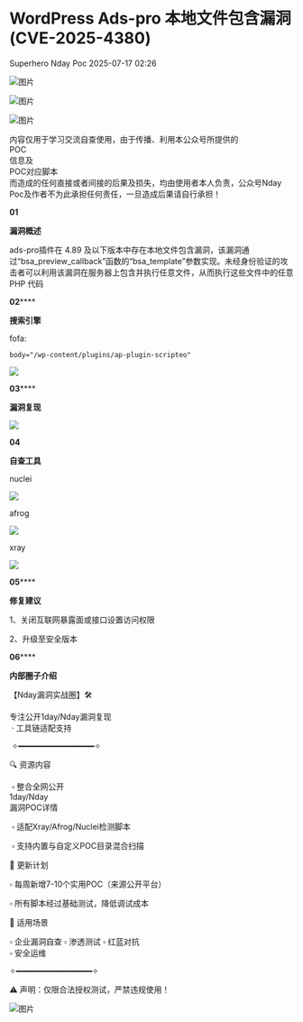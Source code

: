 #  WordPress Ads-pro 本地文件包含漏洞 (CVE-2025-4380)  
Superhero  Nday Poc   2025-07-17 02:26  
  
![图片](https://mmbiz.qpic.cn/mmbiz_png/Melo944GVOJECe5vg2C5YWgpyo1D5bCkYN4sZibCVo6EFo0N9b7Kib4I4N6j6Y10tynLOdgov9ibUmaNwW5yeoCbQ/640?wx_fmt=other&from=appmsg&wxfrom=5&wx_lazy=1&wx_co=1&tp=webp "")  
  
![图片](https://mmbiz.qpic.cn/mmbiz_png/Melo944GVOJECe5vg2C5YWgpyo1D5bCkhic5lbbPcpxTLtLccZ04WhwDotW7g2b3zBgZeS5uvFH4dxf0tj0Rutw/640?wx_fmt=other&from=appmsg&wxfrom=5&wx_lazy=1&wx_co=1&tp=webp "")  
  
![图片](https://mmbiz.qpic.cn/mmbiz_png/Melo944GVOJECe5vg2C5YWgpyo1D5bCk524CiapZejYicic1Hf8LPt8qR893A3IP38J3NMmskDZjyqNkShewpibEfA/640?wx_fmt=other&from=appmsg&wxfrom=5&wx_lazy=1&wx_co=1&tp=webp "")  
  
内容仅用于学习交流自查使用，由于传播、利用本公众号所提供的  
POC  
信息及  
POC对应脚本  
而造成的任何直接或者间接的后果及损失，均由使用者本人负责，公众号Nday Poc及作者不为此承担任何责任，一旦造成后果请自行承担！  
  
  
**01**  
  
**漏洞概述**  
  
  
ads-pro插件在 4.89 及以下版本中存在本地文件包含漏洞，该漏洞通过“bsa_preview_callback”函数的“bsa_template”参数实现。未经身份验证的攻击者可以利用该漏洞在服务器上包含并执行任意文件，从而执行这些文件中的任意 PHP 代码  
  
**02******  
  
**搜索引擎**  
  
  
fofa:  
```
body="/wp-content/plugins/ap-plugin-scripteo"
```  
  
![](https://mmbiz.qpic.cn/sz_mmbiz_png/wnJTy44dqwLiaFABiaSicicfGaXGgxgIfORqJg2J07vXTLwgSIAKoJevrBFprsDbXsWGAOy4qsKM5JGztoGysabDfA/640?wx_fmt=png&from=appmsg "")  
  
  
**03******  
  
**漏洞复现**  
  
![](https://mmbiz.qpic.cn/sz_mmbiz_png/wnJTy44dqwLiaFABiaSicicfGaXGgxgIfORq10xXqLemtVwAGdMldUdcPbicFDBGdKic4OPy5qib0Mpic48vZ9LBaQF4Ww/640?wx_fmt=png&from=appmsg "")  
  
  
**04**  
  
**自查工具**  
  
  
nuclei  
  
![](https://mmbiz.qpic.cn/sz_mmbiz_png/wnJTy44dqwLiaFABiaSicicfGaXGgxgIfORqq0VkXPTrrgR74RKibucjibCY0nIMWXAY8JxG0eu2l9Xtsiao7awnn2FMg/640?wx_fmt=png&from=appmsg "")  
  
afrog  
  
![](https://mmbiz.qpic.cn/sz_mmbiz_png/wnJTy44dqwLiaFABiaSicicfGaXGgxgIfORqSxrjfcmBDVDPrQ0mCk04DFff4BKkQZdAvT1y3V7FfNhST736YOFJRg/640?wx_fmt=png&from=appmsg "")  
  
xray  
  
![](https://mmbiz.qpic.cn/sz_mmbiz_png/wnJTy44dqwLiaFABiaSicicfGaXGgxgIfORqXKUVIWlFajdSycjdZg0G8l5HGPnpWNr6u472wXdfkek6ia6l49xO2uQ/640?wx_fmt=png&from=appmsg "")  
  
  
**05******  
  
**修复建议**  
  
  
1、关闭互联网暴露面或接口设置访问权限  
  
2、升级至安全版本  
  
  
**06******  
  
**内部圈子介绍**  
  
  
【Nday漏洞实战圈】🛠️   
  
专注公开1day/Nday漏洞复现  
 · 工具链适配支持  
  
 ✧━━━━━━━━━━━━━━━━✧   
  
🔍 资源内容  
  
 ▫️ 整合全网公开  
1day/Nday  
漏洞POC详情  
  
 ▫️ 适配Xray/Afrog/Nuclei检测脚本  
  
 ▫️ 支持内置与自定义POC目录混合扫描   
  
🔄 更新计划   
  
▫️ 每周新增7-10个实用POC（来源公开平台）   
  
▫️ 所有脚本经过基础测试，降低调试成本   
  
🎯 适用场景   
  
▫️ 企业漏洞自查 ▫️ 渗透测试 ▫️ 红蓝对抗   
▫️ 安全运维  
  
✧━━━━━━━━━━━━━━━━✧   
  
⚠️ 声明：仅限合法授权测试，严禁违规使用！  
  
![图片](https://mmbiz.qpic.cn/sz_mmbiz_png/wnJTy44dqwL3x0iacXficf1ib4MMGR3XonluZr7JcRtEOUAZ5cgp2NDrAfIic1um1dC66iajwKwzIANtJkE5NBI599A/640?wx_fmt=png&from=appmsg&watermark=1&wxfrom=5&wx_lazy=1&tp=webp "")  
  
  
